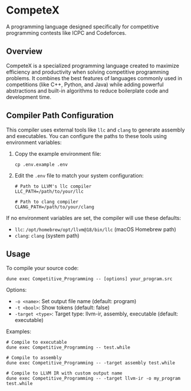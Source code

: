 # CompeteX

A programming language designed specifically for competitive programming contests like ICPC and Codeforces.

## Overview

CompeteX is a specialized programming language created to maximize efficiency and productivity when solving competitive programming problems. It combines the best features of languages commonly used in competitions (like C++, Python, and Java) while adding powerful abstractions and built-in algorithms to reduce boilerplate code and development time.

## Compiler Path Configuration

This compiler uses external tools like `llc` and `clang` to generate assembly and executables. You can configure the paths to these tools using environment variables:

1. Copy the example environment file:
   ```
   cp .env.example .env
   ```

2. Edit the `.env` file to match your system configuration:
   ```
   # Path to LLVM's llc compiler
   LLC_PATH=/path/to/your/llc
   
   # Path to clang compiler
   CLANG_PATH=/path/to/your/clang
   ```

If no environment variables are set, the compiler will use these defaults:
- `llc`: `/opt/homebrew/opt/llvm@18/bin/llc` (macOS Homebrew path)
- `clang`: `clang` (system path)

## Usage

To compile your source code:

```
dune exec Competitive_Programming -- [options] your_program.src
```

Options:
- `-o <name>`: Set output file name (default: program)
- `-t <bool>`: Show tokens (default: false)
- `-target <type>`: Target type: llvm-ir, assembly, executable (default: executable)

Examples:
```
# Compile to executable
dune exec Competitive_Programming -- test.while

# Compile to assembly
dune exec Competitive_Programming -- -target assembly test.while

# Compile to LLVM IR with custom output name
dune exec Competitive_Programming -- -target llvm-ir -o my_program test.while
```
